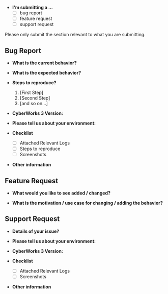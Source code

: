 
* **I'm submitting a ...**
  - [ ] bug report
  - [ ] feature request
  - [ ] support request

Please only submit the section relevant to what you are submitting.


Bug Report
------
* **What is the current behavior?**

* **What is the expected behavior?**

* **Steps to reproduce?**
    1. [First Step]
    2. [Second Step]
    3. [and so on...]

* **CyberWorks 3 Version:**

* **Please tell us about your environment:**

* **Checklist**
  - [ ] Attached Relevant Logs
  - [ ] Steps to reproduce
  - [ ] Screenshots

* **Other information**

Feature Request
------

* **What would you like to see added / changed?**

* **What is the motivation / use case for changing / adding the behavior?**

Support Request
------

* **Details of your issue?**

* **Please tell us about your environment:**

* **CyberWorks 3 Version:**

* **Checklist**
  - [ ] Attached Relevant Logs
  - [ ] Screenshots

* **Other information**
